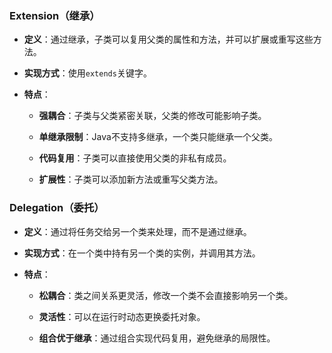 ### **Extension（继承）**

-   **定义**：通过继承，子类可以复用父类的属性和方法，并可以扩展或重写这些方法。
    
-   **实现方式**：使用`extends`关键字。
    
-   **特点**：
    
    -   **强耦合**：子类与父类紧密关联，父类的修改可能影响子类。
        
    -   **单继承限制**：Java不支持多继承，一个类只能继承一个父类。
        
    -   **代码复用**：子类可以直接使用父类的非私有成员。
        
    -   **扩展性**：子类可以添加新方法或重写父类方法。

### **Delegation（委托）**

-   **定义**：通过将任务交给另一个类来处理，而不是通过继承。
    
-   **实现方式**：在一个类中持有另一个类的实例，并调用其方法。
    
-   **特点**：
    
    -   **松耦合**：类之间关系更灵活，修改一个类不会直接影响另一个类。
        
    -   **灵活性**：可以在运行时动态更换委托对象。
        
    -   **组合优于继承**：通过组合实现代码复用，避免继承的局限性。
<!--stackedit_data:
eyJoaXN0b3J5IjpbNzc3NDE4ODg0XX0=
-->